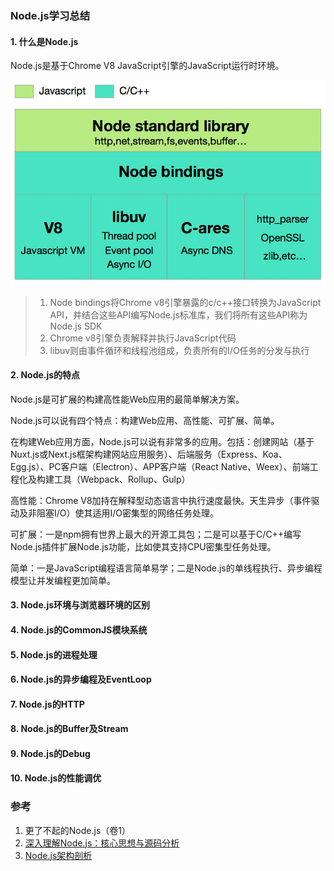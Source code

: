 ### Node.js学习总结

#### 1. 什么是Node.js

Node.js是基于Chrome V8 JavaScript引擎的JavaScript运行时环境。

![nodejs-architechture](/asset/a9e67142615f49863438cc0086b594e48984d1c9.jpeg)

> 1. Node bindings将Chrome v8引擎暴露的c/c++接口转换为JavaScript API，并结合这些API编写Node.js标准库，我们将所有这些API称为Node.js SDK
> 2. Chrome v8引擎负责解释并执行JavaScript代码
> 3. libuv则由事件循环和线程池组成，负责所有的I/O任务的分发与执行

#### 2. Node.js的特点

Node.js是可扩展的构建高性能Web应用的最简单解决方案。

Node.js可以说有四个特点：构建Web应用、高性能、可扩展、简单。

在构建Web应用方面，Node.js可以说有非常多的应用。包括：创建网站（基于Nuxt.js或Next.js框架构建网站应用服务）、后端服务（Express、Koa、Egg.js）、PC客户端（Electron）、APP客户端（React Native、Weex）、前端工程化及构建工具（Webpack、Rollup、Gulp）

高性能：Chrome V8加持在解释型动态语言中执行速度最快。天生异步（事件驱动及非阻塞I/O）使其适用I/O密集型的网络任务处理。

可扩展：一是npm拥有世界上最大的开源工具包；二是可以基于C/C++编写Node.js插件扩展Node.js功能，比如使其支持CPU密集型任务处理。

简单：一是JavaScript编程语言简单易学；二是Node.js的单线程执行、异步编程模型让并发编程更加简单。

#### 3. Node.js环境与浏览器环境的区别

#### 4. Node.js的CommonJS模块系统

#### 5. Node.js的进程处理

#### 6. Node.js的异步编程及EventLoop

#### 7. Node.js的HTTP

#### 8. Node.js的Buffer及Stream

#### 9. Node.js的Debug

#### 10. Node.js的性能调优

### 参考

1. 更了不起的Node.js（卷1）
2. [深入理解Node.js：核心思想与源码分析](https://yjhjstz.gitbooks.io/deep-into-node/content/chapter1/chapter1-0.html)
3. [Node.js架构剖析](http://www.ayqy.net/blog/node-js-architecture-overview/)